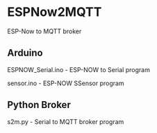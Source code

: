# ESPNow2MQTT
ESP-Now to MQTT broker

## Arduino

ESPNOW_Serial.ino - ESP-NOW to Serial program

sensor.ino - ESP-NOW SSensor program

## Python Broker

s2m.py - Serial to MQTT broker program
